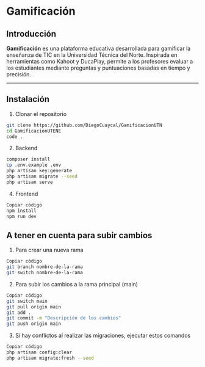 <h1> Gamificación </h1>

## Introducción
**Gamificación** es una plataforma educativa desarrollada para gamificar la enseñanza de TIC en la Universidad Técnica del Norte. Inspirada en herramientas como Kahoot y DucaPlay, permite a los profesores evaluar a los estudiantes mediante preguntas y puntuaciones basadas en tiempo y precisión.

---

## Instalación

 1. Clonar el repositorio
```sh
git clone https://github.com/DiegoCuaycal/GamificacionUTN
cd GamificacionUTENE
code .
```

2. Backend
```sh
composer install
cp .env.example .env
php artisan key:generate
php artisan migrate --seed
php artisan serve
```

4. Frontend
```sh
Copiar código
npm install
npm run dev
```

## A tener en cuenta para subir cambios
1. Para crear una nueva rama
```sh
Copiar código
git branch nombre-de-la-rama
git switch nombre-de-la-rama
```
2. Para subir los cambios a la rama principal (main)
```sh
Copiar código
git switch main
git pull origin main
git add . 
git commit -m "Descripción de los cambios"
git push origin main
```
3. Si hay conflictos al realizar las migraciones, ejecutar estos comandos
```sh
Copiar código
php artisan config:clear
php artisan migrate:fresh --seed
